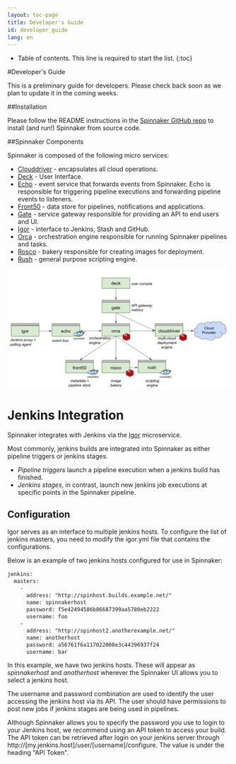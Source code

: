 ```yaml
---
layout: toc-page
title: Developer's Guide
id: developer_guide
lang: en
---
```


* Table of contents. This line is required to start the list.
{:toc}

#Developer's Guide

This is a preliminary guide for developers. Please check back soon as
we plan to update it in the coming weeks.

##Installation

Please follow the README instructions in the [Spinnaker GitHub
repo](https://www.github.com/spinnaker/spinnaker) to install (and
run!) Spinnaker from source code.

##Spinnaker Components

Spinnaker is composed of the following micro services:

* [Clouddriver](https://www.github.com/spinnaker/clouddriver) - encapsulates all cloud operations.
* [Deck](https://www.github.com/spinnaker/deck) - User Interface.
* [Echo](https://www.github.com/spinnaker/echo) - event service that forwards events from Spinnaker. Echo is responsible for triggering pipeline executions and forwarding pipeline events to listeners.
* [Front50](https://www.github.com/spinnaker/front50) - data store for pipelines, notifications and applications.
* [Gate](https://www.github.com/spinnaker/gate) - service gateway responsible for providing an API to end users and UI. 
* [Igor](https://www.github.com/spinnaker/igor) - interface to Jenkins, Stash and GitHub.
* [Orca](https://www.github.com/spinnaker/orca) - orchestration engine responsible for running Spinnaker pipelines and tasks.
* [Rosco](https://www.github.com/spinnaker/rosco) - bakery responsible for creating images for deployment.
* [Rush](https://www.github.com/spinnaker/rush) - general purpose scripting engine.

![Image for Spinnaker Architecture](architecture-1.png)

# Jenkins Integration

Spinnaker integrates with Jenkins via the [Igor](https://www.github.com/spinnaker/igor) microservice.

Most commonly, jenkins builds are integrated into Spinnaker as either pipeline triggers or jenkins stages.

* *Pipeline triggers* launch a pipeline execution when a jenkins build has finished.
* *Jenkins stages*, in contrast, launch new jenkins job executions at specific points in the Spinnaker pipeline. 

## Configuration

Igor serves as an interface to multiple jenkins hosts. To configure the list of jenkins masters, you need to modify the igor.yml file that contains the configurations.

Below is an example of two jenkins hosts configured for use in Spinnaker:

~~~
jenkins:
  masters:
    -
      address: "http://spinhost.builds.example.net/"
      name: spinnakerhost
      password: f5e42494586b86687399aa5780eb2222
      username: foo
    -
      address: "http://spinhost2.anotherexample.net/"
      name: anotherhost
      password: a56761f6a117022008e3c44396937f24
      username: bar
~~~

In this example, we have two jenkins hosts. These will appear as *spinnakerhost* and *anotherhost* wherever the Spinnaker UI allows you to select a jenkins host. 

The username and password combination are used to identify the user accessing the jenkins host via its API. The user should have permissions to post new jobs if jenkins stages are being used in pipelines. 

Although Spinnaker allows you to specify the password you use to login to your Jenkins host, we recommend using an API token to access your build. The API token can be retrieved after login on your jenkins server through http://[my.jenkins.host]/user/[username]/configure. The value is under the heading "API Token".
